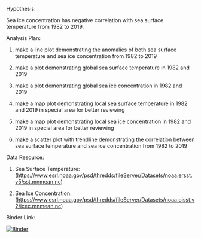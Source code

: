 Hypothesis:

Sea ice concentration has negative correlation with sea surface temperature from 1982 to 2019.

Analysis Plan:

1. make a line plot demonstrating the anomalies of both sea surface temperature and sea ice concentration from 1982 to 2019

2. make a plot demonstrating global sea surface temperature in 1982 and 2019

3. make a plot demonstrating global sea ice concentration in 1982 and 2019

4. make a map plot demonstrating local sea surface temperature in 1982 and 2019 in special area for better reviewing

5. make a map plot demonstrating local sea ice concentration in 1982 and 2019 in special area for better reviewing

6. make a scatter plot with trendline demonstrating the correlation between sea surface temperature and sea ice concentration from 1982 to 2019


Data Resource:

1. Sea Surface Temperature: (https://www.esrl.noaa.gov/psd/thredds/fileServer/Datasets/noaa.ersst.v5/sst.mnmean.nc)

2. Sea Ice Concentration: (https://www.esrl.noaa.gov/psd/thredds/fileServer/Datasets/noaa.oisst.v2/icec.mnmean.nc)

Binder Link:

[![Binder](https://mybinder.org/badge_logo.svg)](https://mybinder.org/v2/gh/wst1997/final_project/master)